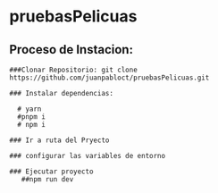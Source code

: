 # pruebasPelicuas

## Proceso de Instacion:

    ###Clonar Repositorio: git clone https://github.com/juanpabloct/pruebasPelicuas.git
    
    ### Instalar dependencias: 
    
      # yarn 
      #pnpm i 
      # npm i 
    
    ### Ir a ruta del Pryecto
    
    ### configurar las variables de entorno
    
    ### Ejecutar proyecto
       ##npm run dev
    
